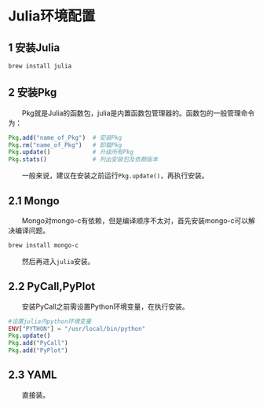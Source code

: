 # Julia环境配置
## 1 安装Julia

```sh
brew install julia 
```

## 2 安装Pkg
　　Pkg就是Julia的函数包，julia是内置函数包管理器的。函数包的一般管理命令为：

```julia
Pkg.add("name_of_Pkg")	# 安装Pkg
Pkg.rm("name_of_Pkg")	# 卸载Pkg
Pkg.update()			# 升级所有Pkg
Pkg.stats()				# 列出安装包及依赖版本
```
　　一般来说，建议在安装之前运行`Pkg.update()`，再执行安装。
## 2.1 Mongo
　　Mongo对mongo-c有依赖，但是编译顺序不太对，首先安装mongo-c可以解决编译问题。

```sh
brew install mongo-c
```
　　然后再进入`julia`安装。
## 2.2 PyCall,PyPlot
　　安装PyCall之前需设置Python环境变量，在执行安装。

```julia
#设置julia内python环境变量
ENV["PYTHON"] = "/usr/local/bin/python"
Pkg.update()
Pkg.add("PyCall")
Pkg.add("PyPlot")
```
## 2.3 YAML
　　直接装。